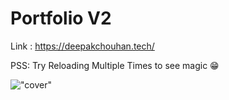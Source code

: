 # Portfolio V2

Link : https://deepakchouhan.tech/

PSS: Try Reloading Multiple Times to see magic 😁

!["cover"](https://deepakchouhan.netlify.app/deepak_chouhan.png)
